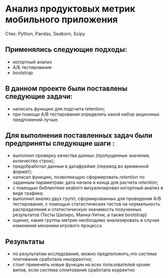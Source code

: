 # Анализ продуктовых метрик мобильного приложения

Стек:
Python, Pandas, Seaborn, Scipy

## Применялись следующие подходы:
* когортный анализ
* А/Б тестирование
* bootstrap  
## В данном проекте были поставлены следующие задачи:
- написать функцию для подсчета retention;
- при помощи А/B тестирования определить какой набор акционных предложений лучше.
## Для выполнения поставленных задач были предприняты следующие шаги :
- выполнил проверку качества данных (пропущенные значения, количество строк);
- предобработал данные в датафрейме (перевод во временной формат);
- написал функцию, позволяющую сформировать *retention* по заданным параметрам: дата начала и конца для расчета *retention*;
- с помощью библиотеки seaborn визуализировал когортный анализ в виде графика;
- выполнил анализ двух групп, сформированных для проведения А/B тестирования, с помощью статистических тестов на нормальность распределения и статистическую значимость полученных результатов (Тесты Шапиро, Манна-Уитни, а также bootstrap)
- оценил, какие группы метрик необходимо анализировать в случае изменения механики игрового процесса
## Результаты
- по результатам исследования, можно предположить,что система плитования сработала некорректно;
- стоит применять новые функции на всех пользователей кроме випов, если система сплитования сработала корректно
